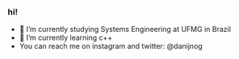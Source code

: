 ### hi!
- 🔭 I’m currently studying Systems Engineering at UFMG in Brazil 
- 🌱 I’m currently learning c++
-  You can reach me on instagram and twitter: @danijnog


<!--
**Danijnog/Danijnog** is a ✨ _special_ ✨ repository because its `README.md` (this file) appears on your GitHub profile.

Here are some ideas to get you started:

- 🔭 I’m currently studying Systems Engineering at UFMG in Brazil :)
- 🌱 I’m currently learning Wordpress and searching more about programming languages!
- 📫 You can reach me on instagram and twitter: @danijnog
- ⚡ Fun fact: i started programming only at college, i suffered to learn some stuffs but better late than never!
-->
